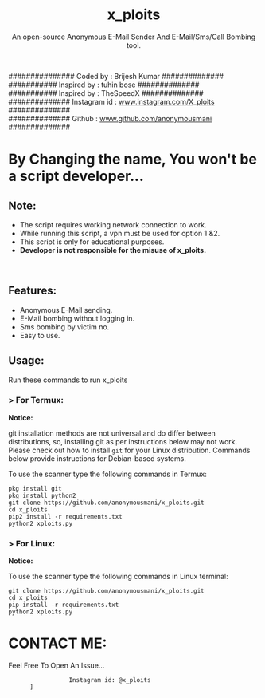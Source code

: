 <h1 align="center">x_ploits

</h1>
<p align="center">An open-source Anonymous E-Mail Sender And E-Mail/Sms/Call Bombing tool.</p><br>


###############  Coded by      : Brijesh Kumar ##############<br>
########### Inspired by        : tuhin bose ##############<br>
########### Inspired by        : TheSpeedX ##############<br>
##############  Instagram id   : www.instagram.com/X_ploits ##############<br>
##############  Github         : www.github.com/anonymousmani ##############<br>

# By Changing the name, You won't be a script developer...

## Note:

- The script requires working network connection to work.
- While running this script, a vpn must be used for option 1 &2.
- This script is only for educational purposes.
- **Developer is not responsible for the misuse of x_ploits.**
<br>

## Features:

- Anonymous E-Mail sending.
- E-Mail bombing without logging in.
- Sms bombing by victim no.
- Easy to use.

## Usage:

Run these commands to run x_ploits

### > For Termux:

**Notice:** 

git installation methods are not universal and do differ between distributions,
so, installing git as per instructions below may not work.
Please check out how to install `git` for your Linux distribution.
Commands below provide instructions for Debian-based systems.

To use the scanner type the following commands in Termux:
```
pkg install git
pkg install python2
git clone https://github.com/anonymousmani/x_ploits.git
cd x_ploits
pip2 install -r requirements.txt
python2 xploits.py
```

### > For Linux:

**Notice:** 

To use the scanner type the following commands in Linux terminal:
```
git clone https://github.com/anonymousmani/x_ploits.git
cd x_ploits
pip install -r requirements.txt
python2 xploits.py
```



# CONTACT ME:

Feel Free To Open An Issue...

```
                 Instagram id: @x_ploits
      ]
```


